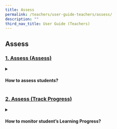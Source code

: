 ```yaml
---
title: Assess
permalink: /teachers/user-guide-teachers/assess/
description: ""
third_nav_title: User Guide (Teachers)
---
```

## Assess

### [1. Assess (Assess)](/teacher-user-guide/discover/index/)

<details><summary><h4>How to assess students?</h4></summary>
	
1. Quizzes
	
* [Add and Edit Quizzes (New)](https://www.notion.so/Add-and-Edit-Quizzes-New-b868eb6f0d6a4c378fd1bc9f4d88014a)
	
2. Assessments
	
* [Set Assignments as Assessments](https://www.notion.so/Set-Assignments-as-Assessments-e31ccdafc30c4eec951d41851de1f7b8)
	
3. Monitor

* [Monitor Students' Responses in an Assignment](https://www.notion.so/Monitor-Students-Responses-in-an-Assignment-edfb32a62b654be4b3ab26b03c38afe0)

4. Teacher-Marked Quiz

* [Mark Google-Attached Files](https://www.notion.so/Mark-Google-Attached-Files-e5bef330d4354370ab5dbd92ac73d8cc)

* [Mark Teacher-Marked Quizzes](https://www.notion.so/Mark-Teacher-Marked-Quizzes-e7330ade1fe34218980fbd1d57045388)

* [Release Teacher-Marked Quizzes](https://www.notion.so/Release-Teacher-Marked-Quizzes-2ea42df6292f4451b26b1f95ad736925)

5. Comments

* [Add Teacher Comments ](https://www.notion.so/Add-Teacher-Comments-9696edc63a064bbaab4c4d47defe7cf8)	
</details>

### [2. Assess (Track Progress)](/teacher-user-guide/discover/index/)

<details><summary><h4>How to monitor student’s Learning Progress?</h4></summary>
	
* [About Learning Progress](https://www.notion.so/About-Learning-Progress-6ac789b78f6741c69528d7a6f05e55c8)

* [View by Topic](https://www.notion.so/View-by-Topic-4e33f0daff314aa888e7574c68f5b3e0)

* [View by Month](https://www.notion.so/View-by-Month-cbc17dd6e6304bc5a1d46f826737943c)

* [View by Student](https://www.notion.so/View-by-Student-8553f41d69734001a5a8420a83a73a8d)

* [View Excluded Questions](https://www.notion.so/View-Excluded-Questions-ca303b400db34dfb8ce7ef89cfe3e528)
</details>